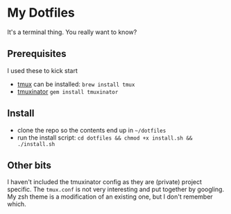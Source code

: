 # My Dotfiles

It's a terminal thing. You really want to know?

## Prerequisites

I used these to kick start

- [tmux](http://tmux.sourceforge.net/)
  can be installed: `brew install tmux`
- [tmuxinator](https://github.com/aziz/tmuxinator)
  `gem install tmuxinator`

## Install

- clone the repo so the contents end up in `~/dotfiles`
- run the install script: `cd dotfiles && chmod +x install.sh && ./install.sh`

## Other bits

I haven't included the tmuxinator config as they are (private) project
specific. The `tmux.conf` is not very interesting and put together by
googling. My zsh theme is a modification of an existing one, but I don't
remember which.
